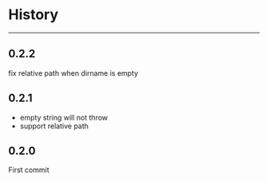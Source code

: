 # History

---

## 0.2.2

fix relative path when dirname is empty

## 0.2.1

- empty string will not throw
- support relative path

## 0.2.0

First commit
